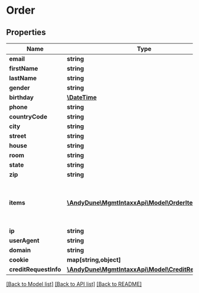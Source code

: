 # Order

## Properties
Name | Type | Description | Notes
------------ | ------------- | ------------- | -------------
**email** | **string** |  | 
**firstName** | **string** |  | [optional] 
**lastName** | **string** |  | [optional] 
**gender** | **string** |  | [optional] 
**birthday** | [**\DateTime**](\DateTime.md) |  | [optional] 
**phone** | **string** |  | [optional] 
**countryCode** | **string** |  | [optional] 
**city** | **string** |  | [optional] 
**street** | **string** |  | [optional] 
**house** | **string** |  | [optional] 
**room** | **string** |  | [optional] 
**state** | **string** |  | [optional] 
**zip** | **string** |  | [optional] 
**items** | [**\AndyDune\MgmtIntaxxApi\Model\OrderItem[]**](OrderItem.md) | If items is null - site must have only one product to use. | [optional] 
**ip** | **string** |  | [optional] 
**userAgent** | **string** |  | [optional] 
**domain** | **string** |  | [optional] 
**cookie** | **map[string,object]** |  | [optional] 
**creditRequestInfo** | [**\AndyDune\MgmtIntaxxApi\Model\CreditRequestInfo**](CreditRequestInfo.md) |  | [optional] 

[[Back to Model list]](../../README.md#documentation-for-models) [[Back to API list]](../../README.md#documentation-for-api-endpoints) [[Back to README]](../../README.md)

